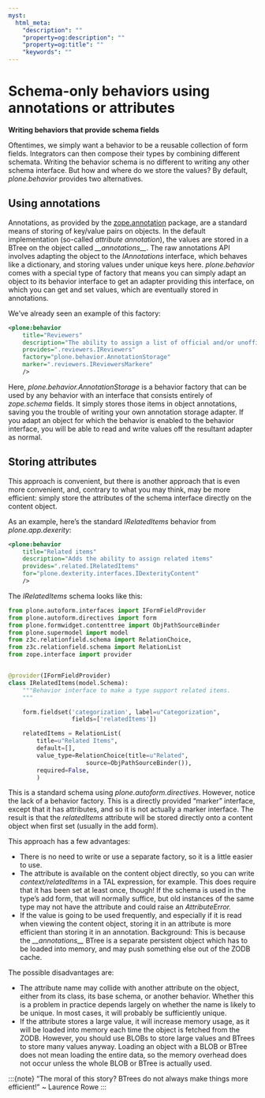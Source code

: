 ```yaml
---
myst:
  html_meta:
    "description": ""
    "property=og:description": ""
    "property=og:title": ""
    "keywords": ""
---
```


# Schema-only behaviors using annotations or attributes

**Writing behaviors that provide schema fields**

Oftentimes, we simply want a behavior to be a reusable collection of form fields.
Integrators can then compose their types by combining different schemata.
Writing the behavior schema is no different to writing any other schema interface.
But how and where do we store the values?
By default, *plone.behavior* provides two alternatives.

## Using annotations

Annotations, as provided by the [zope.annotation] package, are a standard means of storing of key/value pairs on objects.
In the default implementation (so-called *attribute annotation*), the values are stored in a BTree on the object called *\_\_annotations\_\_*.
The raw annotations API involves adapting the object to the *IAnnotations* interface, which behaves like a dictionary, and storing values under unique keys here.
*plone.behavior* comes with a special type of factory that means you can simply adapt an object to its behavior interface to get an adapter providing this interface, on which you can get and set values, which are eventually stored in annotations.

We’ve already seen an example of this factory:

```xml
<plone:behavior
    title="Reviewers"
    description="The ability to assign a list of official and/or unofficial reviewers to an item, granting those users special powers."
    provides=".reviewers.IReviewers"
    factory="plone.behavior.AnnotationStorage"
    marker=".reviewers.IReviewersMarkere"
    />
```

Here, *plone.behavior.AnnotationStorage* is a behavior factory that can be used by any behavior with an interface that consists entirely of *zope.schema* fields.
It simply stores those items in object annotations, saving you the trouble of writing your own annotation storage adapter.
If you adapt an object for which the behavior is enabled to the behavior interface, you will be able to read and write values off the resultant adapter as normal.

## Storing attributes

This approach is convenient, but there is another approach that is even more convenient, and, contrary to what you may think, may be more
efficient:
simply store the attributes of the schema interface directly on the content object.

As an example, here’s the standard *IRelatedItems* behavior from *plone.app.dexerity*:

```xml
<plone:behavior
    title="Related items"
    description="Adds the ability to assign related items"
    provides=".related.IRelatedItems"
    for="plone.dexterity.interfaces.IDexterityContent"
    />
```

The *IRelatedItems* schema looks like this:

```python
from plone.autoform.interfaces import IFormFieldProvider
from plone.autoform.directives import form
from plone.formwidget.contenttree import ObjPathSourceBinder
from plone.supermodel import model
from z3c.relationfield.schema import RelationChoice,
from z3c.relationfield.schema import RelationList
from zope.interface import provider


@provider(IFormFieldProvider)
class IRelatedItems(model.Schema):
    """Behavior interface to make a type support related items.
    """

    form.fieldset('categorization', label=u"Categorization",
                  fields=['relatedItems'])

    relatedItems = RelationList(
        title=u"Related Items",
        default=[],
        value_type=RelationChoice(title=u"Related",
                      source=ObjPathSourceBinder()),
        required=False,
        )
```

This is a standard schema using *plone.autoform.directives*.
However, notice the lack of a behavior factory.
This is a directly provided “marker” interface, except that it has attributes, and so it is not actually a marker interface.
The result is that the *relatedItems* attribute will be stored directly onto a content object when first set (usually in the add form).

This approach has a few advantages:

- There is no need to write or use a separate factory, so it is a little easier to use.
- The attribute is available on the content object directly, so you can write *context/relatedItems* in a TAL expression, for example.
  This does require that it has been set at least once, though!
  If the schema is used in the type’s add form, that will normally suffice, but old instances of the same type may not have the attribute and could raise an *AttributeError.*
- If the value is going to be used frequently, and especially if it is read when viewing the content object, storing it in an attribute is more efficient than storing it in an annotation.
  Background: This is because the *\_\_annotations\_\_* BTree is a separate persistent object which has to be loaded into memory, and may push something else out of the ZODB cache.

The possible disadvantages are:

- The attribute name may collide with another attribute on the object, either from its class, its base schema, or another behavior.
  Whether this is a problem in practice depends largely on whether the name is likely to be unique.
  In most cases, it will probably be sufficiently unique.
- If the attribute stores a large value, it will increase memory usage, as it will be loaded into memory each time the object is fetched from the ZODB.
  However, you should use BLOBs to store large values and BTrees to store many values anyway.
  Loading an object with a BLOB or BTree does not mean loading the entire data, so the memory overhead does not occur unless the whole BLOB or BTree is actually used.

:::{note}
“The moral of this story? BTrees do not always make things more efficient!” ~ Laurence Rowe
:::

[zope.annotation]: http://pypi.python.org/pypi/zope.annotation
